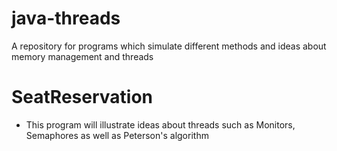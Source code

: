 # java-threads
A repository for programs which simulate different methods and ideas about memory management and threads
# SeatReservation
- This program will illustrate ideas about threads such as Monitors, Semaphores as well as Peterson's algorithm
